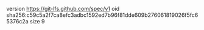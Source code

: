 version https://git-lfs.github.com/spec/v1
oid sha256:c59c5a2f7ca8efc3adbc1592ed7b96f81dde609b276061819026f5fc65376c2a
size 9
